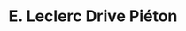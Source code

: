 ---
title: "E. Leclerc Drive Piéton"
url: /montbeliard/e-leclerc-drive-pieton/
shop: avant-poste
---